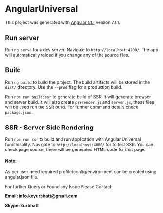 # AngularUniversal

This project was generated with [Angular CLI](https://github.com/angular/angular-cli) version 7.1.1.

## Run server

Run `ng serve` for a dev server. Navigate to `http://localhost:4200/`. The app will automatically reload if you change any of the source files.

## Build

Run `ng build` to build the project. The build artifacts will be stored in the `dist/` directory. Use the `--prod` flag for a production build.

Run `npm run build:ssr` to generate build of SSR. It will generate browser and server build. It will also create `prerender.js` and `server.js`, these files will be used run the SSR build. For further command details check `package.json`. 

## SSR - Server Side Rendering

Run `npm run ssr` to build and run application with Angular Universal functionality. Navigate to `http://localhost:4000/` for to test SSR. You can check page source, there will be generated HTML code for that page.

#### Note:
As per user need required profile/config/environment can be created using angular.json file.

For further Query or Found any Issue Please Contact:

**Email: info.keyurbhatt@gmail.com**

**Skype: kurbhatt**
